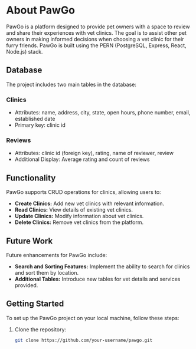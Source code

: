 # About PawGo

PawGo is a platform designed to provide pet owners with a space to review and share their experiences with vet clinics. The goal is to assist other pet owners in making informed decisions when choosing a vet clinic for their furry friends. PawGo is built using the PERN (PostgreSQL, Express, React, Node.js) stack.

## Database

The project includes two main tables in the database:

### Clinics

- Attributes: name, address, city, state, open hours, phone number, email, established date
- Primary key: clinic id

### Reviews

- Attributes: clinic id (foreign key), rating, name of reviewer, review
- Additional Display: Average rating and count of reviews

## Functionality

PawGo supports CRUD operations for clinics, allowing users to:

- **Create Clinics:** Add new vet clinics with relevant information.
- **Read Clinics:** View details of existing vet clinics.
- **Update Clinics:** Modify information about vet clinics.
- **Delete Clinics:** Remove vet clinics from the platform.

## Future Work

Future enhancements for PawGo include:

- **Search and Sorting Features:** Implement the ability to search for clinics and sort them by location.
- **Additional Tables:** Introduce new tables for vet details and services provided.

## Getting Started

To set up the PawGo project on your local machine, follow these steps:

1. Clone the repository:
   ```bash
   git clone https://github.com/your-username/pawgo.git
